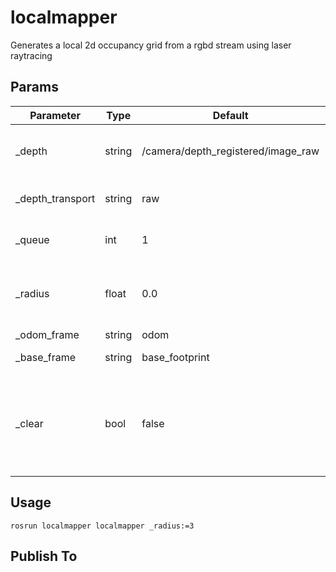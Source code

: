 # localmapper

Generates a local 2d occupancy grid from a rgbd stream using laser raytracing 

## Params

Parameter                           |  Type | Default                      | Description
---------------------------------   | ------| ---------------------------- | -----------
_depth                              | string| /camera/depth_registered/image_raw | Input depth topic if =="none" disable
_depth_transport                    | string| raw                          | Depth image transport type
_queue                              | int   | 1                            | Queue size for the synchronizer
_radius                             | float | 0.0                          | Radius of the local map (if ==0 generates a global map)
_odom_frame                         | string| odom                         | Odom frame
_base_frame                         | string| base_footprint               | Base 2D footprint
_clear                              | bool  | false                        | Clear the global map when extracting the local map (currently broken)


## Usage
    rosrun localmapper localmapper _radius:=3
    
## Publish To



